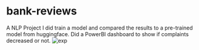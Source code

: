# bank-reviews
A NLP Project
I did train a model and compared the results to a pre-trained model from huggingface.
Did a PowerBI dashboard to show if complaints decreased or not. 
![exp](https://github.com/nurgumus/bank-reviews/assets/108015878/7a652dd3-f1c8-4a8b-b879-4057304fd383)
